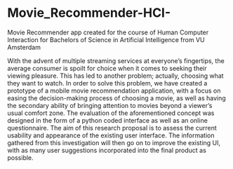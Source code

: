 # Movie_Recommender-HCI-
Movie Recommender app created for the course of Human Computer Interaction for Bachelors of Science in Artificial Intelligence from VU Amsterdam

With the advent of multiple streaming services at everyone’s fingertips, the average
consumer is spoilt for choice when it comes to seeking their viewing pleasure. This has led to
another problem; actually, choosing what they want to watch. In order to solve this
problem, we have created a prototype of a mobile movie recommendation application, with
a focus on easing the decision-making process of choosing a movie, as well as having the
secondary ability of bringing attention to movies beyond a viewer’s usual comfort zone. The
evaluation of the aforementioned concept was designed in the form of a python coded
interface as well as an online questionnaire. The aim of this research proposal is to assess
the current usability and appearance of the existing user interface. The information gathered
from this investigation will then go on to improve the existing UI, with as many user
suggestions incorporated into the final product as possible.
